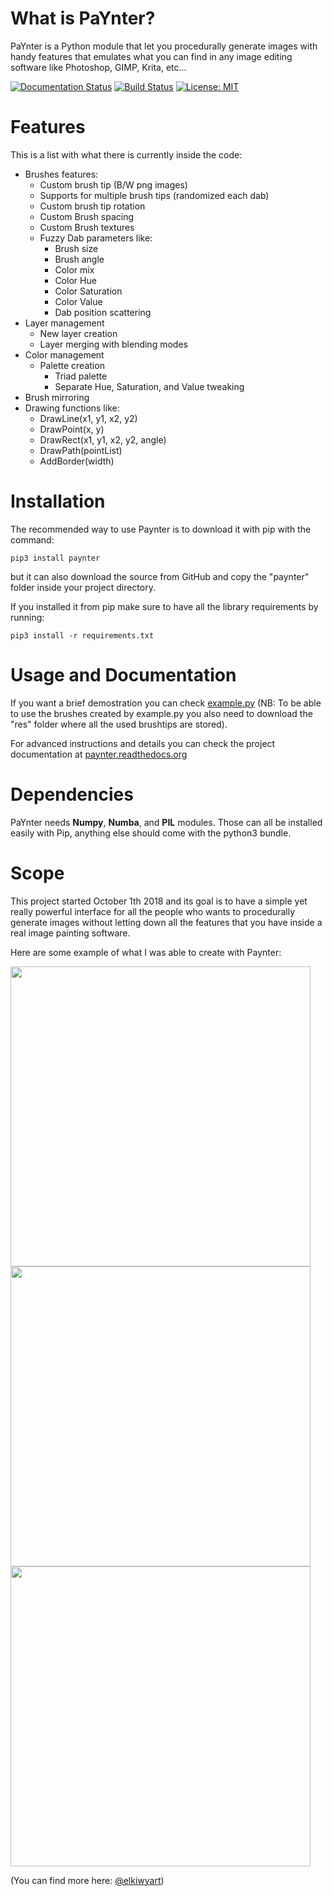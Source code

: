 # What is PaYnter?

PaYnter is a Python module that let you procedurally generate images with handy features that emulates what you can find in any image editing software like Photoshop, GIMP, Krita, etc...

[![Documentation Status](https://readthedocs.org/projects/paynter/badge/?version=latest)](https://paynter.readthedocs.io/en/latest/?badge=latest)
[![Build Status](https://travis-ci.com/elkiwy/paynter.svg?branch=master)](https://travis-ci.com/elkiwy/paynter)
[![License: MIT](https://img.shields.io/badge/License-MIT-yellow.svg)](https://opensource.org/licenses/MIT)
# Features

This is a list with what there is currently inside the code:

- Brushes features:
	- Custom brush tip (B/W png images)
	- Supports for multiple brush tips (randomized each dab)
	- Custom brush tip rotation 
	- Custom Brush spacing
	- Custom Brush textures
	- Fuzzy Dab parameters like:
		- Brush size
		- Brush angle
		- Color mix
		- Color Hue
		- Color Saturation
		- Color Value
		- Dab position scattering
- Layer management
	- New layer creation
	- Layer merging with blending modes
- Color management
	- Palette creation
		- Triad palette
		- Separate Hue, Saturation, and Value tweaking
- Brush mirroring
- Drawing functions like:
	- DrawLine(x1, y1, x2, y2)
	- DrawPoint(x, y)
	- DrawRect(x1, y1, x2, y2, angle)
	- DrawPath(pointList)
	- AddBorder(width)
	


# Installation

The recommended way to use Paynter is to download it with pip with the command:
	
    pip3 install paynter

but it can also download the source from GitHub and copy the "paynter" folder inside your project directory.

If you installed it from pip make sure to have all the library requirements by running:

    pip3 install -r requirements.txt


# Usage and Documentation

If you want a brief demostration you can check [example.py](https://github.com/elkiwy/paynter/blob/master/example.py) (NB: To be able to use the brushes created by example.py you also need to download the "res" folder where all the used brushtips are stored).

For advanced instructions and details you can check the project documentation at [paynter.readthedocs.org](https://paynter.readthedocs.org/)



# Dependencies

PaYnter needs **Numpy**, **Numba**, and **PIL** modules. Those can all be installed easily with Pip, anything else should come with the python3 bundle.



# Scope 

This project started October 1th 2018 and its goal is to have a simple yet really powerful interface for all the people who wants to procedurally generate images without letting down all the features that you have inside a real image painting software.

Here are some example of what I was able to create with Paynter:

<img src="https://instagram.fmxp1-1.fna.fbcdn.net/vp/f905c89e7aac3190aabf83eb24c4ece7/5C50D69F/t51.2885-15/e35/s1080x1080/42178085_1903017686660541_5530345369065186468_n.jpg" width="480">

<img src="https://instagram.fmxp1-1.fna.fbcdn.net/vp/3e87abead3dd9cbb056cf52f73901612/5C5D104A/t51.2885-15/sh0.08/e35/s640x640/39380901_716893531976641_8251910851804528640_n.jpg" width="480">

<img src="https://instagram.fmxp1-1.fna.fbcdn.net/vp/04be446f54a90af832b5ac495edf798d/5C44C453/t51.2885-15/sh0.08/e35/s640x640/38495966_303450853537604_5925747759607971840_n.jpg" width="480">

(You can find more here: [@elkiwyart](https://www.instagram.com/elkiwyart/))


